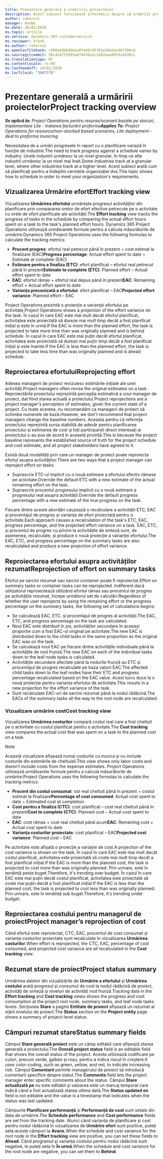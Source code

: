 ```yaml
---
title: Prezentare generală a urmăririi proiectelor
description: Acest subiect furnizează informații despre să urmăriți progresul proiectului și consumul de costuri.
author: ruhercul
manager: AnnBe
ms.date: 10/01/2020
ms.topic: article
ms.service: dynamics-365-customerservice
ms.reviewer: kfend
ms.author: ruhercul
ms.openlocfilehash: c998addbbdbbea8fe69c95f65e58a24146f394c8
ms.sourcegitcommit: 56c42d7f5995a674426a1c2a81bae897dceb391c
ms.translationtype: HT
ms.contentlocale: ro-RO
ms.lasthandoff: 10/01/2020
ms.locfileid: "3907378"
---
```

# <a name="project-tracking-overview"></a><span data-ttu-id="acf42-103">Prezentare generală a urmăririi proiectelor</span><span class="sxs-lookup"><span data-stu-id="acf42-103">Project tracking overview</span></span>

<span data-ttu-id="acf42-104">_**Se aplică la:** Project Operations pentru resurse/scenarii bazate pe stocuri, implementare Lite - tratarea facturării proforma_</span><span class="sxs-lookup"><span data-stu-id="acf42-104">_**Applies To:** Project Operations for resource/non-stocked based scenarios, Lite deployment - deal to proforma invoicing_</span></span>

<span data-ttu-id="acf42-105">Necesitatea de a urmări progresele în raport cu o planificare variază în funcție de industrie.</span><span class="sxs-lookup"><span data-stu-id="acf42-105">The need to track progress against a schedule varies by industry.</span></span> <span data-ttu-id="acf42-106">Unele industrii urmăresc la un nivel granular, în timp ce alte industrii urmăresc la un nivel mai înalt.</span><span class="sxs-lookup"><span data-stu-id="acf42-106">Some industries track at a granular level, where other industries track at a higher level.</span></span> <span data-ttu-id="acf42-107">Acest subiect arată cum să planificați pentru a îndeplini cerințele organizației dvs.</span><span class="sxs-lookup"><span data-stu-id="acf42-107">This topic shows how to schedule in order to meet your organization's requirements.</span></span>

## <a name="effort-tracking-view"></a><span data-ttu-id="acf42-108">Vizualizarea Urmărire efort</span><span class="sxs-lookup"><span data-stu-id="acf42-108">Effort tracking view</span></span>

<span data-ttu-id="acf42-109">Vizualizarea **Urmărirea efortului** urmărește progresul activităților din planificare prin compararea orelor de efort efective petrecute pe o activitate cu orele de efort planificate ale activității.</span><span class="sxs-lookup"><span data-stu-id="acf42-109">The **Effort tracking** view tracks the progress of tasks in the schedule by comparing the actual effort hours spent on a task to the task's planned effort hours.</span></span> <span data-ttu-id="acf42-110">Dynamics 365 Project Operations utilizează următoarele formule pentru a calcula măsurătorile de urmărire:</span><span class="sxs-lookup"><span data-stu-id="acf42-110">Dynamics 365 Project Operations uses the following formulas to calculate the tracking metrics:</span></span>

- <span data-ttu-id="acf42-111">**Procent progres**: efortul real petrecut până în prezent ÷ cost estimat la finalizare (EAC)</span><span class="sxs-lookup"><span data-stu-id="acf42-111">**Progress percentage**: Actual effort spent to date ÷ Estimate at complete (EAC)</span></span> 
- <span data-ttu-id="acf42-112">**Estimare pentru a finaliza (ETC)**: efort planificat – efortul real petrecut până în prezent</span><span class="sxs-lookup"><span data-stu-id="acf42-112">**Estimate to complete (ETC)**: Planned effort – Actual effort spent to date</span></span> 
- <span data-ttu-id="acf42-113">**EAC**: efortul rămas + efortul real depus până în prezent</span><span class="sxs-lookup"><span data-stu-id="acf42-113">**EAC**: Remaining effort + Actual effort spent to date</span></span> 
- <span data-ttu-id="acf42-114">**Varianța preconizată a efortului**: efort planificat – EAC</span><span class="sxs-lookup"><span data-stu-id="acf42-114">**Projected effort variance**: Planned effort – EAC</span></span>

<span data-ttu-id="acf42-115">Project Operations prezintă o proiecție a varianței efortului pe activitate.</span><span class="sxs-lookup"><span data-stu-id="acf42-115">Project Operations shows a projection of the effort variance on the task.</span></span> <span data-ttu-id="acf42-116">În cazul în care EAC este mai mult decât efortul planificat, activitatea este proiectată să dureze mai mult timp decât a fost planificat inițial și este în urmă.</span><span class="sxs-lookup"><span data-stu-id="acf42-116">If the EAC is more than the planned effort, the task is projected to take more time than was originally planned and is behind schedule.</span></span> <span data-ttu-id="acf42-117">În cazul în care EAC este mai puțin decât efortul planificat, activitatea este proiectată să dureze mai puțin timp decât a fost planificat inițial și este înainte.</span><span class="sxs-lookup"><span data-stu-id="acf42-117">If the EAC is less than the planned effort, the task is projected to take less time than was originally planned and is ahead schedule.</span></span>

## <a name="reprojecting-effort"></a><span data-ttu-id="acf42-118">Reproiectarea efortului</span><span class="sxs-lookup"><span data-stu-id="acf42-118">Reprojecting effort</span></span>

<span data-ttu-id="acf42-119">Adesea managerii de proiect revizuiesc estimările inițiale ale unei activități.</span><span class="sxs-lookup"><span data-stu-id="acf42-119">Project managers often revise the original estimates on a task.</span></span> <span data-ttu-id="acf42-120">Reproiectările proiectului reprezintă percepția estimativă a unui manager de proiect, dat fiind starea actuală a proiectului.</span><span class="sxs-lookup"><span data-stu-id="acf42-120">Project reprojections are a project manager's perception of estimates, given the current state of a project.</span></span> <span data-ttu-id="acf42-121">Cu toate acestea, nu recomandăm ca managerii de proiect să schimbe numerele de bază.</span><span class="sxs-lookup"><span data-stu-id="acf42-121">However, we don't recommend that project managers change the baseline numbers.</span></span> <span data-ttu-id="acf42-122">Aceasta pentru că referința proiectului reprezintă sursa stabilită de adevăr pentru planificarea proiectului și estimarea de cost și toți participanții direct interesați ai proiectului s-au pus de acord în această privință.</span><span class="sxs-lookup"><span data-stu-id="acf42-122">This is because the project baseline represents the established source of truth for the project schedule and cost estimate, and all project stakeholders have agreed to it.</span></span>

<span data-ttu-id="acf42-123">Există două modalități prin care un manager de proiect poate reproiecta efortul asupra activităților:</span><span class="sxs-lookup"><span data-stu-id="acf42-123">There are two ways that a project manager can reproject effort on tasks:</span></span>

- <span data-ttu-id="acf42-124">Suprascrie ETC-ul implicit cu o nouă estimare a efortului efectiv rămase pe activitate.</span><span class="sxs-lookup"><span data-stu-id="acf42-124">Override the default ETC with a new estimate of the actual remaining effort on the task.</span></span> 
- <span data-ttu-id="acf42-125">Suprascrie procentul progresului implicit cu o nouă estimare a progresului real asupra activității.</span><span class="sxs-lookup"><span data-stu-id="acf42-125">Override the default progress percentage with a new estimate of the true progress on the task.</span></span>

<span data-ttu-id="acf42-126">Fiecare dintre aceste abordări cauzează o recalculare a activității ETC, EAC și procentajul de progres și varianța de efort proiectată pentru o activitate.</span><span class="sxs-lookup"><span data-stu-id="acf42-126">Each approach causes a recalculation of the task's ETC, EAC, progress percentage, and the projected effort variance on a task.</span></span> <span data-ttu-id="acf42-127">EAC, ETC, și procentul de progres cu privire la activitățile de sinteză sunt, de asemenea, recalculate, și produce o nouă proiecție a varianței efortului.</span><span class="sxs-lookup"><span data-stu-id="acf42-127">The EAC, ETC, and progress percentage on the summary tasks are also recalculated and produce a new projection of effort variance.</span></span>

## <a name="reprojection-of-effort-on-summary-tasks"></a><span data-ttu-id="acf42-128">Reproiectarea efortului asupra activităților rezumat</span><span class="sxs-lookup"><span data-stu-id="acf42-128">Reprojection of effort on summary tasks</span></span>

<span data-ttu-id="acf42-129">Efortul pe sarcini rezumat sau sarcini container poate fi reproiectat.</span><span class="sxs-lookup"><span data-stu-id="acf42-129">Effort on summary tasks or container tasks can be reprojected.</span></span> <span data-ttu-id="acf42-130">Indiferent dacă utilizatorul reproiectează utilizând efortul rămas sau procentul de progres pe activitățile rezumat, începe următorul set de calculări:</span><span class="sxs-lookup"><span data-stu-id="acf42-130">Regardless of whether the user reprojects by using the remaining effort or the progress percentage on the summary tasks, the following set of calculations begins:</span></span>

- <span data-ttu-id="acf42-131">Se calculează EAC, ETC. și procentajul de progres al activității.</span><span class="sxs-lookup"><span data-stu-id="acf42-131">The EAC, ETC, and progress percentage on the task are calculated.</span></span>
- <span data-ttu-id="acf42-132">Noul EAC este distribuit în jos, activităților secundare în aceeași proporție cum a fost EAC-ul original pe activitate.</span><span class="sxs-lookup"><span data-stu-id="acf42-132">The new EAC is distributed down to the child tasks in the same proportion as the original EAC was on the task.</span></span>
- <span data-ttu-id="acf42-133">Se calculează noul EAC pe fiecare dintre activitățile individuale până la activitățile de nod frunză.</span><span class="sxs-lookup"><span data-stu-id="acf42-133">The new EAC on each of the individual tasks down to the leaf node tasks is calculated.</span></span> 
- <span data-ttu-id="acf42-134">Activitățile secundare afectate până la nodurile frunză au ETC și procentajul de progres recalculate pe baza valorii EAC.</span><span class="sxs-lookup"><span data-stu-id="acf42-134">The affected child tasks down to the leaf nodes have their ETC and progress percentage recalculated based on the EAC value.</span></span> <span data-ttu-id="acf42-135">Acest lucru duce la o nouă proiecție pentru varianța efortului de activitate.</span><span class="sxs-lookup"><span data-stu-id="acf42-135">This results in a new projection for the effort variance of the task.</span></span> 
- <span data-ttu-id="acf42-136">Sunt recalculate EAC-uri de sarcini rezumat până la nodul rădăcină.</span><span class="sxs-lookup"><span data-stu-id="acf42-136">The EACs of the summary tasks all the way to the root node are recalculated.</span></span>

### <a name="cost-tracking-view"></a><span data-ttu-id="acf42-137">Vizualizare urmărire cost</span><span class="sxs-lookup"><span data-stu-id="acf42-137">Cost tracking view</span></span> 

<span data-ttu-id="acf42-138">Vizualizarea **Urmărirea costurilor** compară costul real care a fost cheltuit pe o activitate cu costul planificat pentru o activitate.</span><span class="sxs-lookup"><span data-stu-id="acf42-138">The **Cost tracking** view compares the actual cost that was spent on a task to the planned cost on a task.</span></span> 

> [!NOTE]
> <span data-ttu-id="acf42-139">Această vizualizare afișează numai costurile cu munca și nu include costurile din estimările de cheltuieli.</span><span class="sxs-lookup"><span data-stu-id="acf42-139">This view shows only labor costs and doesn’t include costs from the expense estimates.</span></span> <span data-ttu-id="acf42-140">Project Operations utilizează următoarele formule pentru a calcula măsurătorile de urmărire:</span><span class="sxs-lookup"><span data-stu-id="acf42-140">Project Operations uses the following formulas to calculate the tracking metrics:</span></span>

- <span data-ttu-id="acf42-141">**Procent din costul consumat**: ost real cheltuit până în prezent ÷ costul estimat la finalizare</span><span class="sxs-lookup"><span data-stu-id="acf42-141">**Percentage of cost consumed**: Actual cost spent to date ÷ Estimated cost at completion</span></span>
- <span data-ttu-id="acf42-142">**Cost pentru a finaliza (CTC)**: cost planificat – cost real cheltuit până în prezent</span><span class="sxs-lookup"><span data-stu-id="acf42-142">**Cost to complete (CTC)**: Planned cost – Actual cost spent to date</span></span>
- <span data-ttu-id="acf42-143">**EAC**: cost rămas + cost real cheltuit până acum</span><span class="sxs-lookup"><span data-stu-id="acf42-143">**EAC**: Remaining cost + Actual cost spent to date</span></span>
- <span data-ttu-id="acf42-144">**Varianța costurilor proiectate**: cost planificat – EAC</span><span class="sxs-lookup"><span data-stu-id="acf42-144">**Projected cost variance**: Planned cost – EAC</span></span>

<span data-ttu-id="acf42-145">Pe activitate este afișată o proiecție a variației de cost.</span><span class="sxs-lookup"><span data-stu-id="acf42-145">A projection of the cost variance is shown on the task.</span></span> <span data-ttu-id="acf42-146">În cazul în care EAC este mai mult decât costul planificat, activitatea este proiectată să coste mai mult timp decât a fost planificat inițial.</span><span class="sxs-lookup"><span data-stu-id="acf42-146">If the EAC is more than the planned cost, the task is projected to cost more than was originally planned.</span></span> <span data-ttu-id="acf42-147">Prin urmare, este în tendință peste buget.</span><span class="sxs-lookup"><span data-stu-id="acf42-147">Therefore, it's trending over budget.</span></span> <span data-ttu-id="acf42-148">În cazul în care EAC este mai puțin decât costul planificat, activitatea este proiectată să coste mai puțin decât a fost planificat inițial.</span><span class="sxs-lookup"><span data-stu-id="acf42-148">If the EAC is less than the planned cost, the task is projected to cost less than was originally planned.</span></span> <span data-ttu-id="acf42-149">Prin urmare, este în tendință sub buget.</span><span class="sxs-lookup"><span data-stu-id="acf42-149">Therefore, it's trending under budget.</span></span>

## <a name="project-managers-reprojection-of-cost"></a><span data-ttu-id="acf42-150">Reproiectarea costului pentru managerul de proiect</span><span class="sxs-lookup"><span data-stu-id="acf42-150">Project manager’s reprojection of cost</span></span>

<span data-ttu-id="acf42-151">Când efortul este reproiectat, CTC, EAC, procentul de cost consumat și varianța costurilor proiectate sunt recalculate în vizualizarea **Urmărirea costurilor**.</span><span class="sxs-lookup"><span data-stu-id="acf42-151">When effort is reprojected, the CTC, EAC, percentage of cost consumed, and projected cost variance are all recalculated in the **Cost tracking** view.</span></span>

## <a name="project-status-summary"></a><span data-ttu-id="acf42-152">Rezumat stare de proiect</span><span class="sxs-lookup"><span data-stu-id="acf42-152">Project status summary</span></span>

<span data-ttu-id="acf42-153">Urmărirea datelor din vizualizările de **Urmărire a efortului** și **Urmărirea costului** arată progresul și consumul de cost la nodul rădăcină de proiect, activități de sinteză și niveluri de activități nod frunză.</span><span class="sxs-lookup"><span data-stu-id="acf42-153">Tracking data in the **Effort tracking** and **Cost tracking** views shows the progress and cost consumption at the project root node, summary tasks, and leaf node tasks levels.</span></span> <span data-ttu-id="acf42-154">Secțiunea **Stare** a paginii **Entitate de proiect** afișează un rezumat al stării nivelului de proiect.</span><span class="sxs-lookup"><span data-stu-id="acf42-154">The **Status** section on the **Project entity** page shows a summary of project-level status.</span></span>

## <a name="status-summary-fields"></a><span data-ttu-id="acf42-155">Câmpuri rezumat stare</span><span class="sxs-lookup"><span data-stu-id="acf42-155">Status summary fields</span></span>

<span data-ttu-id="acf42-156">Câmpul **Stare generală proiect** este un câmp editabil care afișează starea generală a proiectului.</span><span class="sxs-lookup"><span data-stu-id="acf42-156">The **Overall project status** field is an editable field that shows the overall status of the project.</span></span> <span data-ttu-id="acf42-157">Acesta utilizează codificare pe culori, precum verde, galben și roșu, pentru a indica riscul în creștere.</span><span class="sxs-lookup"><span data-stu-id="acf42-157">It uses color-coding, such as green, yellow, and red, to indicate increasing risk.</span></span> <span data-ttu-id="acf42-158">Câmpul **Comentarii** permite managerului de proiect să introducă comentarii specifice despre statut.</span><span class="sxs-lookup"><span data-stu-id="acf42-158">The **Comments** field lets the project manager enter specific comments about the status.</span></span> <span data-ttu-id="acf42-159">Câmpul **Stare actualizată pe** nu este editabil și valoarea este un marcaj temporal care indică când a fost actualizată starea ultima dată.</span><span class="sxs-lookup"><span data-stu-id="acf42-159">The **Status updated on** field is not editable and the value is a timestamp that indicates when the status was last updated.</span></span>

<span data-ttu-id="acf42-160">Câmpurile **Planificare performanță** și **Performanță de cost** sunt setate din data de urmărire.</span><span class="sxs-lookup"><span data-stu-id="acf42-160">The **Schedule performance** and **Cost performance** fields are set from the tracking date.</span></span> <span data-ttu-id="acf42-161">Atunci când varianța de planificare și cost pentru nodul rădăcină în vizualizarea de **Urmărire efort** sunt pozitive, puteți seta aceste câmpuri la **Avans.**</span><span class="sxs-lookup"><span data-stu-id="acf42-161">When the schedule and cost variance for the root node in the **Effort tracking** view are positive, you can set these fields to **Ahead**.</span></span> <span data-ttu-id="acf42-162">Când programul și varianța costului pentru nodul rădăcină sunt negative, le puteți seta în **În urmă**.</span><span class="sxs-lookup"><span data-stu-id="acf42-162">When the schedule and cost variance for the root node are negative, you can set them to **Behind**.</span></span>
